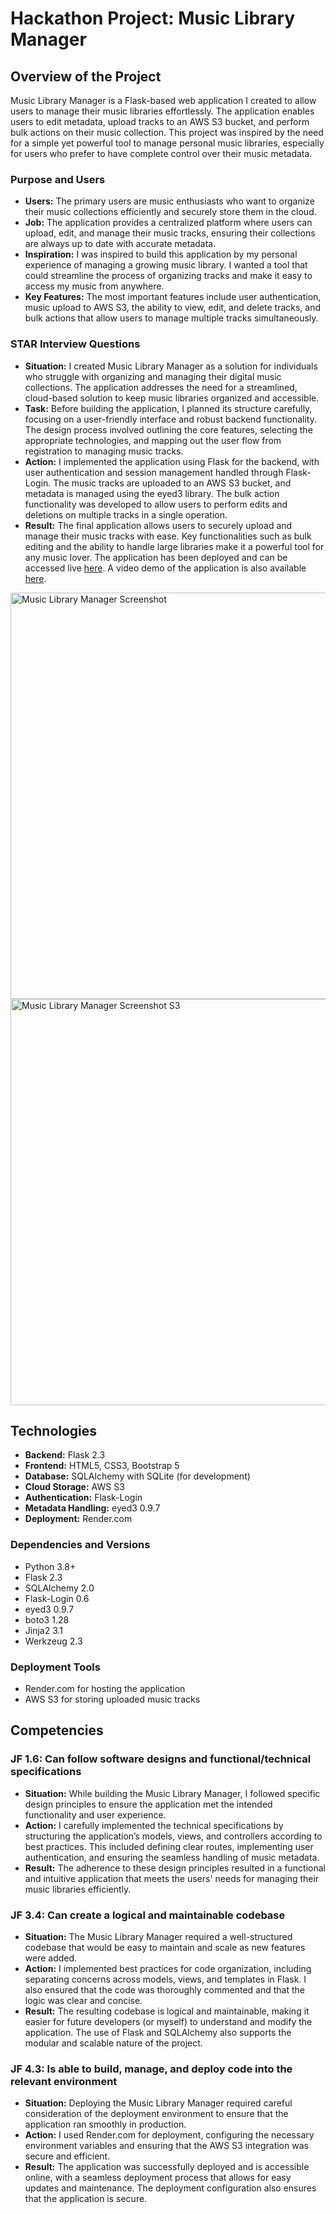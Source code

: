 # Hackathon Project: Music Library Manager

## Overview of the Project

Music Library Manager is a Flask-based web application I created to allow users to manage their music libraries effortlessly. The application enables users to edit metadata, upload tracks to an AWS S3 bucket, and perform bulk actions on their music collection. This project was inspired by the need for a simple yet powerful tool to manage personal music libraries, especially for users who prefer to have complete control over their music metadata.

### Purpose and Users

- **Users:** The primary users are music enthusiasts who want to organize their music collections efficiently and securely store them in the cloud.
- **Job:** The application provides a centralized platform where users can upload, edit, and manage their music tracks, ensuring their collections are always up to date with accurate metadata.
- **Inspiration:** I was inspired to build this application by my personal experience of managing a growing music library. I wanted a tool that could streamline the process of organizing tracks and make it easy to access my music from anywhere.
- **Key Features:** The most important features include user authentication, music upload to AWS S3, the ability to view, edit, and delete tracks, and bulk actions that allow users to manage multiple tracks simultaneously.

### STAR Interview Questions

- **Situation:** I created Music Library Manager as a solution for individuals who struggle with organizing and managing their digital music collections. The application addresses the need for a streamlined, cloud-based solution to keep music libraries organized and accessible.
- **Task:** Before building the application, I planned its structure carefully, focusing on a user-friendly interface and robust backend functionality. The design process involved outlining the core features, selecting the appropriate technologies, and mapping out the user flow from registration to managing music tracks.
- **Action:** I implemented the application using Flask for the backend, with user authentication and session management handled through Flask-Login. The music tracks are uploaded to an AWS S3 bucket, and metadata is managed using the eyed3 library. The bulk action functionality was developed to allow users to perform edits and deletions on multiple tracks in a single operation.
- **Result:** The final application allows users to securely upload and manage their music tracks with ease. Key functionalities such as bulk editing and the ability to handle large libraries make it a powerful tool for any music lover. The application has been deployed and can be accessed live [here](https://music-library-9r5k.onrender.com). A video demo of the application is also available [here](https://youtu.be/fT3F1dvJn-k).


<img width="650" alt="Music Library Manager Screenshot" src="https://github.com/user-attachments/assets/29e716c3-6ac3-42ec-a786-79b0d4bcd65f">

<img width="650" alt="Music Library Manager Screenshot S3" src="https://github.com/user-attachments/assets/2ace3c2c-67fd-4af1-96f2-757f3d26a92f">



## Technologies

- **Backend:** Flask 2.3
- **Frontend:** HTML5, CSS3, Bootstrap 5
- **Database:** SQLAlchemy with SQLite (for development)
- **Cloud Storage:** AWS S3
- **Authentication:** Flask-Login
- **Metadata Handling:** eyed3 0.9.7
- **Deployment:** Render.com

### Dependencies and Versions

- Python 3.8+
- Flask 2.3
- SQLAlchemy 2.0
- Flask-Login 0.6
- eyed3 0.9.7
- boto3 1.28
- Jinja2 3.1
- Werkzeug 2.3

### Deployment Tools

- Render.com for hosting the application
- AWS S3 for storing uploaded music tracks

## Competencies

### JF 1.6: Can follow software designs and functional/technical specifications

- **Situation:** While building the Music Library Manager, I followed specific design principles to ensure the application met the intended functionality and user experience.
- **Action:** I carefully implemented the technical specifications by structuring the application’s models, views, and controllers according to best practices. This included defining clear routes, implementing user authentication, and ensuring the seamless handling of music metadata.
- **Result:** The adherence to these design principles resulted in a functional and intuitive application that meets the users' needs for managing their music libraries efficiently.

### JF 3.4: Can create a logical and maintainable codebase

- **Situation:** The Music Library Manager required a well-structured codebase that would be easy to maintain and scale as new features were added.
- **Action:** I implemented best practices for code organization, including separating concerns across models, views, and templates in Flask. I also ensured that the code was thoroughly commented and that the logic was clear and concise.
- **Result:** The resulting codebase is logical and maintainable, making it easier for future developers (or myself) to understand and modify the application. The use of Flask and SQLAlchemy also supports the modular and scalable nature of the project.

### JF 4.3: Is able to build, manage, and deploy code into the relevant environment

- **Situation:** Deploying the Music Library Manager required careful consideration of the deployment environment to ensure that the application ran smoothly in production.
- **Action:** I used Render.com for deployment, configuring the necessary environment variables and ensuring that the AWS S3 integration was secure and efficient.
- **Result:** The application was successfully deployed and is accessible online, with a seamless deployment process that allows for easy updates and maintenance. The deployment configuration also ensures that the application is secure.
